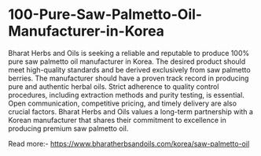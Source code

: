# 100-Pure-Saw-Palmetto-Oil-Manufacturer-in-Korea

Bharat Herbs and Oils is seeking a reliable and reputable to produce 100% pure saw palmetto oil manufacturer in Korea. The desired product should meet high-quality standards and be derived exclusively from saw palmetto berries. The manufacturer should have a proven track record in producing pure and authentic herbal oils. Strict adherence to quality control procedures, including extraction methods and purity testing, is essential. Open communication, competitive pricing, and timely delivery are also crucial factors. Bharat Herbs and Oils values a long-term partnership with a Korean manufacturer that shares their commitment to excellence in producing premium saw palmetto oil.


Read more:- https://www.bharatherbsandoils.com/korea/saw-palmetto-oil



